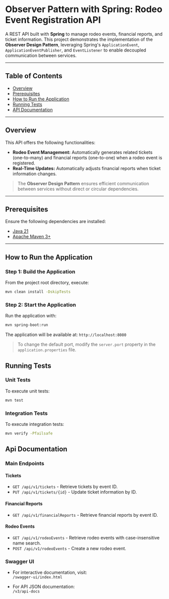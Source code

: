 # Observer Pattern with Spring: Rodeo Event Registration API

A REST API built with **Spring** to manage rodeo events, financial reports, and ticket information. This project demonstrates the implementation of the **Observer Design Pattern**, leveraging Spring's `ApplicationEvent`, `ApplicationEventPublisher`, and `EventListener` to enable decoupled communication between services.

---

## Table of Contents
- [Overview](#overview)
- [Prerequisites](#prerequisites)
- [How to Run the Application](#how-to-run-the-application)
- [Running Tests](#running-tests)
- [API Documentation](#api-documentation)

---

## Overview

This API offers the following functionalities:

- **Rodeo Event Management:** Automatically generates related tickets (one-to-many) and financial reports (one-to-one) when a rodeo event is registered.
- **Real-Time Updates:** Automatically adjusts financial reports when ticket information changes.

> The **Observer Design Pattern** ensures efficient communication between services without direct or circular dependencies.

---

## Prerequisites

Ensure the following dependencies are installed:

- [Java 21](https://www.oracle.com/java/technologies/downloads/#java21)
- [Apache Maven 3+](https://maven.apache.org/install.html)

---

## How to Run the Application

### Step 1: Build the Application
From the project root directory, execute:
```bash
mvn clean install -DskipTests
```
### Step 2: Start the Application
Run the application with:

```bash
mvn spring-boot:run
```
The application will be available at:
`http://localhost:8080`

> To change the default port, modify the `server.port` property in the `application.properties` file.

## Running Tests
### Unit Tests
To execute unit tests:
```bash
mvn test
```
### Integration Tests
To execute integration tests:
```bash
mvn verify -Pfailsafe
```

## Api Documentation

### Main Endpoints

#### **Tickets**
- `GET /api/v1/tickets` - Retrieve tickets by event ID.
- `PUT /api/v1/tickets/{id}` - Update ticket information by ID.

#### **Financial Reports**
- `GET /api/v1/financialReports` - Retrieve financial reports by event ID.

#### **Rodeo Events**
- `GET /api/v1/rodeoEvents` - Retrieve rodeo events with case-insensitive name search.
- `POST /api/v1/rodeoEvents` - Create a new rodeo event.

### Swagger UI
- For interactive documentation, visit:  
  `/swagger-ui/index.html`

- For API JSON documentation:  
  `/v3/api-docs`

